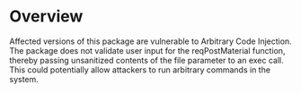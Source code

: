# Overview

Affected versions of this package are vulnerable to Arbitrary Code Injection. The package does not validate user input for the reqPostMaterial function, thereby passing unsanitized contents of the file parameter to an exec call. This could potentially allow attackers to run arbitrary commands in the system.
